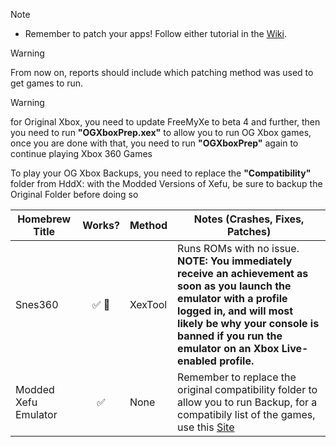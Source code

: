 > [!NOTE]
> - Remember to patch your apps! Follow either tutorial in the [Wiki](https://github.com/XDanfr/FMX-Compatibility/wiki).

> [!WARNING]
> From now on, reports should include which patching method was used to get games to run.

> [!WARNING]
> for Original Xbox, you need to update FreeMyXe to beta 4 and further, then you need to run **"OGXboxPrep.xex"** to allow you to run OG Xbox games, once you are done with that, you need to run **"OGXboxPrep"** again to continue playing Xbox 360 Games
>
> To play your OG Xbox Backups, you need to replace the **"Compatibility"** folder from HddX: with the Modded Versions of Xefu, be sure to backup the Original Folder before doing so

| Homebrew Title          | Works? | Method | Notes (Crashes, Fixes, Patches)                                                                                                                                           |
|-------------------------|:------:|--------|---------------------------------------------------------------------------------------------------------------------------------------------------------------------------|
| Snes360                  |   ✅ 👤   | XexTool | Runs ROMs with no issue. **NOTE: You immediately receive an achievement as soon as you launch the emulator with a profile logged in, and will most likely be why your console is banned if you run the emulator on an Xbox Live-enabled profile.**                                                                                                                                                       |
| Modded Xefu Emulator                 |  ✅  | None | Remember to replace the original compatibility folder to allow you to run Backup, for a compatibily list of the games, use this [Site](https://consolemods.org/wiki/Xbox_360:Original_Xbox_Games_Compatibility_List#Compatibility_List)                                                                                                                                                       |
